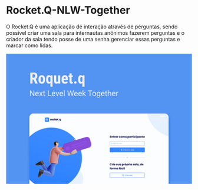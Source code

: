 # Rocket.Q-NLW-Together

O Rocket.Q é uma aplicação de interação através de perguntas, sendo possível criar uma sala para internautas anônimos fazerem perguntas e o criador da sala tendo posse de uma senha gerenciar essas perguntas e marcar como lidas.

![page-login](https://github.com/Patricia17991/Rocket.Q-NLW-Together/blob/main/public/images/capa.png?raw=true)  
